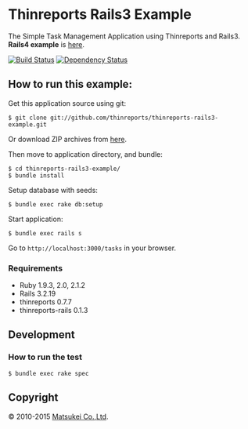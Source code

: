 # Thinreports Rails3 Example

The Simple Task Management Application using Thinreports and Rails3. 
**Rails4 example** is [here](https://github.com/thinreports/thinreports-rails4-example).

[![Build Status](http://img.shields.io/travis/thinreports/thinreports-rails3-example.svg?style=flat)](https://travis-ci.org/thinreports/thinreports-rails3-example)
[![Dependency Status](http://img.shields.io/gemnasium/thinreports/thinreports-rails3-example.svg?style=flat)](https://gemnasium.com/thinreports/thinreports-rails3-example)

## How to run this example:

Get this application source using git:

    $ git clone git://github.com/thinreports/thinreports-rails3-example.git

Or download ZIP archives from [here](https://github.com/thinreports/thinreports-rails3-example/archive/master.zip).

Then move to application directory, and bundle:

    $ cd thinreports-rails3-example/
    $ bundle install

Setup database with seeds:

    $ bundle exec rake db:setup

Start application:

    $ bundle exec rails s

Go to `http://localhost:3000/tasks` in your browser.

### Requirements

* Ruby 1.9.3, 2.0, 2.1.2
* Rails 3.2.19
* thinreports 0.7.7
* thinreports-rails 0.1.3

## Development

### How to run the test

    $ bundle exec rake spec

## Copyright

&copy; 2010-2015 [Matsukei Co.,Ltd](http://www.matsukei.co.jp).
